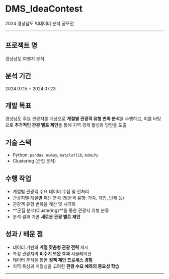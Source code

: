 # DMS_IdeaContest  
2024 경상남도 빅데이터 분석 공모전 

---

## 프로젝트 명  
경상남도 여행지 분석

## 분석 기간  
2024.07.15 ~ 2024.07.23  

## 개발 목표  
경상남도 주요 관광지를 대상으로 **계절별 관광객 유형 변화 분석**을 수행하고, 이를 바탕으로 **추가적인 관광 벨트 제안**을 통해 지역 경제 활성화 방안을 도출  

## 기술 스택  
- Python: `pandas`, `numpy`, `matplotlib`, `KoNLPy`
- Clustering (군집 분석)  

## 수행 작업  
- 계절별 관광객 수요 데이터 수집 및 전처리  
- 관광지별·계절별 패턴 분석 (방문객 유형: 가족, 개인, 단체 등)  
- 관광객 유형 변화율 계산 및 시각화  
- **군집 분석(Clustering)**을 통한 관광지 유형 분류  
- 분석 결과 기반 **새로운 관광 벨트 제안**  

## 성과 / 배운 점  
- 데이터 기반의 **계절 맞춤형 관광 전략** 제시  
- 특정 관광지의 **비수기 보완 효과** 시뮬레이션  
- 데이터 분석을 통한 **정책 제안 프로세스 경험**  
- 지역 특성과 계절성을 고려한 **관광 수요 예측의 중요성 학습**  

---
